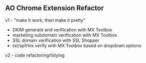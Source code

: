 ## AO Chrome Extension Refactor 

v1 - "make it work, then make it pretty" 
- DKIM generate and verification with MX Toolbox
- marketing subdomain verification with MX Toolbox
- SSL domain verification with SSL Shopper
- txt/spf/mx verify with MX Toolbox based on dropdown options

v2 - code refactoring/tidying